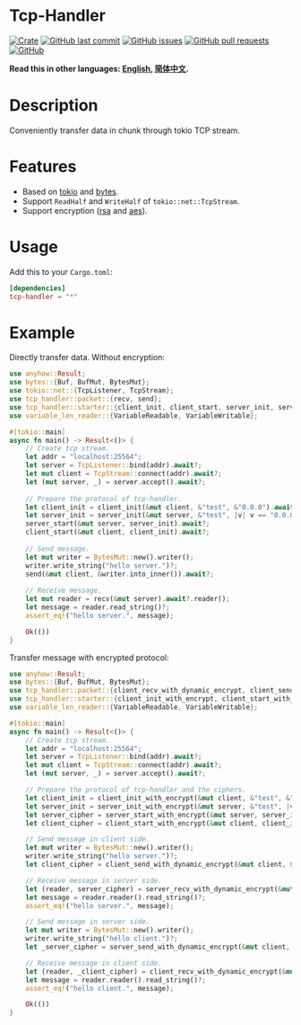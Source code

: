 # Tcp-Handler

[![Crate](https://img.shields.io/crates/v/tcp-handler.svg)](https://crates.io/crates/tcp-handler)
[![GitHub last commit](https://img.shields.io/github/last-commit/xuxiaocheng0201/tcp-handler)](https://github.com/xuxiaocheng0201/tcp-handler/commits/master)
[![GitHub issues](https://img.shields.io/github/issues-raw/xuxiaocheng0201/tcp-handler)](https://github.com/xuxiaocheng0201/tcp-handler/issues)
[![GitHub pull requests](https://img.shields.io/github/issues-pr/xuxiaocheng0201/tcp-handler)](https://github.com/xuxiaocheng0201/tcp-handler/pulls)
[![GitHub](https://img.shields.io/github/license/xuxiaocheng0201/tcp-handler)](https://github.com/xuxiaocheng0201/tcp-handler/blob/master/LICENSE)

**Read this in other languages: [English](README.md), [简体中文](README_zh.md).**

# Description

Conveniently transfer data in chunk through tokio TCP stream.


# Features

* Based on [tokio](https://crates.io/crates/tokio) and [bytes](https://crates.io/crates/bytes).
* Support `ReadHalf` and `WriteHalf` of `tokio::net::TcpStream`.
* Support encryption ([rsa](https://crates.io/crates/rsa) and [aes](https://crates.io/crates/aes-gcm)).


# Usage

Add this to your `Cargo.toml`:

```toml
[dependencies]
tcp-handler = "*"
```


# Example

Directly transfer data. Without encryption:

```rust
use anyhow::Result;
use bytes::{Buf, BufMut, BytesMut};
use tokio::net::{TcpListener, TcpStream};
use tcp_handler::packet::{recv, send};
use tcp_handler::starter::{client_init, client_start, server_init, server_start};
use variable_len_reader::{VariableReadable, VariableWritable};

#[tokio::main]
async fn main() -> Result<()> {
    // Create tcp stream.
    let addr = "localhost:25564";
    let server = TcpListener::bind(addr).await?;
    let mut client = TcpStream::connect(addr).await?;
    let (mut server, _) = server.accept().await?;
    
    // Prepare the protocol of tcp-handler.
    let client_init = client_init(&mut client, &"test", &"0.0.0").await;
    let server_init = server_init(&mut server, &"test", |v| v == "0.0.0").await;
    server_start(&mut server, server_init).await?;
    client_start(&mut client, client_init).await?;
    
    // Send message.
    let mut writer = BytesMut::new().writer();
    writer.write_string("hello server.")?;
    send(&mut client, &writer.into_inner()).await?;
        
    // Receive message.
    let mut reader = recv(&mut server).await?.reader();
    let message = reader.read_string()?;
    assert_eq!("hello server.", message);

    Ok(())
}
```

Transfer message with encrypted protocol:

```rust
use anyhow::Result;
use bytes::{Buf, BufMut, BytesMut};
use tcp_handler::packet::{client_recv_with_dynamic_encrypt, client_send_with_dynamic_encrypt, server_recv_with_dynamic_encrypt, server_send_with_dynamic_encrypt};
use tcp_handler::starter::{client_init_with_encrypt, client_start_with_encrypt, server_init_with_encrypt, server_start_with_encrypt};
use variable_len_reader::{VariableReadable, VariableWritable};

#[tokio::main]
async fn main() -> Result<()> {
    // Create tcp stream.
    let addr = "localhost:25564";
    let server = TcpListener::bind(addr).await?;
    let mut client = TcpStream::connect(addr).await?;
    let (mut server, _) = server.accept().await?;

    // Prepare the protocol of tcp-handler and the ciphers.
    let client_init = client_init_with_encrypt(&mut client, &"test", &"0.0.0").await;
    let server_init = server_init_with_encrypt(&mut server, &"test", |v| v == "0.0.0").await;
    let server_cipher = server_start_with_encrypt(&mut server, server_init).await?;
    let client_cipher = client_start_with_encrypt(&mut client, client_init).await?;

    // Send message in client side.
    let mut writer = BytesMut::new().writer();
    writer.write_string("hello server.")?;
    let client_cipher = client_send_with_dynamic_encrypt(&mut client, &writer.into_inner(), client_cipher).await?;

    // Receive message in server side.
    let (reader, server_cipher) = server_recv_with_dynamic_encrypt(&mut server, server_cipher).await?;
    let message = reader.reader().read_string()?;
    assert_eq!("hello server.", message);

    // Send message in server side.
    let mut writer = BytesMut::new().writer();
    writer.write_string("hello client.")?;
    let _server_cipher = server_send_with_dynamic_encrypt(&mut client, &writer.into_inner(), server_cipher).await?;

    // Receive message in client side.
    let (reader, _client_cipher) = client_recv_with_dynamic_encrypt(&mut server, client_cipher).await?;
    let message = reader.reader().read_string()?;
    assert_eq!("hello client.", message);

    Ok(())
}
```
